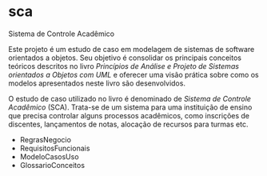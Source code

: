 # sca
Sistema de Controle Acadêmico

Este projeto é um estudo de caso em modelagem de sistemas de software orientados a objetos. Seu objetivo é consolidar os principais conceitos teóricos descritos no livro *Princípios de Análise e Projeto de Sistemas orientados a Objetos com UML* e oferecer uma visão prática sobre como os modelos apresentados neste livro são desenvolvidos. 

O estudo de caso utilizado no livro é denominado de *Sistema de Controle Acadêmico* (SCA). Trata-se de um sistema para uma instituição de ensino que precisa controlar alguns processos acadêmicos, como inscrições de discentes, lançamentos de notas, alocação de recursos para turmas etc. 

 * RegrasNegocio
 * RequisitosFuncionais
 * ModeloCasosUso
 * GlossarioConceitos
